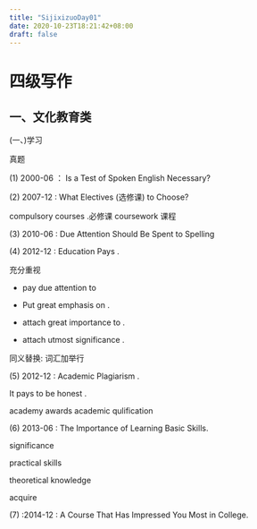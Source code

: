 ```yaml
---
title: "SijixizuoDay01"
date: 2020-10-23T18:21:42+08:00
draft: false
---
```


# 四级写作



## 一、文化教育类

(一、)学习

真题

(1) 2000-06 ： Is a Test of Spoken English Necessary?

(2) 2007-12 : What Electives (选修课) to Choose?

compulsory courses .必修课 coursework 课程

(3) 2010-06 : Due Attention Should Be Spent to Spelling

(4) 2012-12 :  Education Pays .

充分重视

- pay due attention to 

- Put great emphasis on .

- attach great importance to .

- attach utmost significance .

同义替换: 词汇加举行

(5) 2012-12 : Academic Plagiarism .

It pays to be honest .

academy awards 	academic qulification

(6) 2013-06 : The Importance of Learning Basic Skills.

significance

practical skills

theoretical knowledge

acquire 

(7) :2014-12 : A Course That Has Impressed You Most in College.



